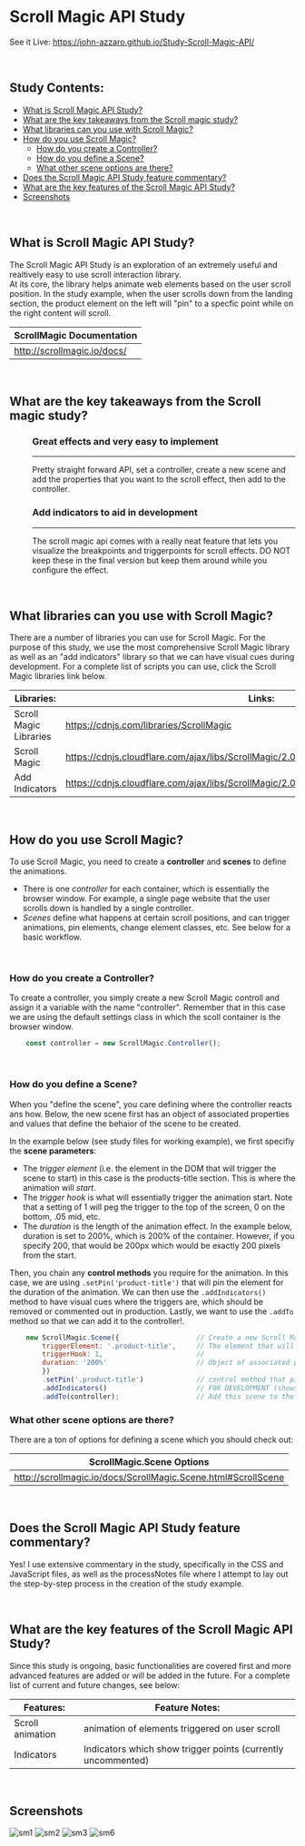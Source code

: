 # Scroll Magic API Study
See it Live: https://john-azzaro.github.io/Study-Scroll-Magic-API/

<br>

## Study Contents:

* [What is Scroll Magic API Study?](#What-is-Scroll-Magic-API-Study)
* [What are the key takeaways from the Scroll magic study?](#What-are-the-key-takeaways-from-the-Scroll-magic-study)
* [What libraries can you use with Scroll Magic?](#What-libraries-can-you-use-with-Scroll-Magic)
* [How do you use Scroll Magic?](#How-do-you-use-Scroll-Magic)
   * [How do you create a Controller?](#How-do-you-create-a-Controller)
   * [How do you define a Scene?](#How-do-you-define-a-Scene)
   * [What other scene options are there?](#What-other-scene-options-are-there)
* [Does the Scroll Magic API Study feature commentary?](#Does-the-Scroll-Magic-API-Study-feature-commentary)
* [What are the key features of the Scroll Magic API Study?](#What-are-the-key-features-of-the-Scroll-Magic-API-Study-)
* [Screenshots](#Screenshots)

<br>

## What is Scroll Magic API Study?
The Scroll Magic API Study is an exploration of an extremely useful and realtively easy to use scroll interaction library.  
At its core, the library helps animate web elements based on the user scroll position.  In the study example, when the user scrolls
down from the landing section, the product element on the left will "pin" to a specfic point while on the right content will scroll.

| **ScrollMagic Documentation**            |
| ---------------------------------------- |
|  http://scrollmagic.io/docs/             |   

<br>


## What are the key takeaways from the Scroll magic study?

<dl> 
<dd>

### Great effects and very easy to implement
----------
Pretty straight forward API, set a controller, create a new scene and add the properties that you want to the scroll effect, then add to the controller. 


### Add indicators to aid in development
----------
The scroll magic api comes with a really neat feature that lets you visualize the breakpoints and triggerpoints for scroll effects. DO NOT keep these in the
final version but keep them around while you configure the effect.


</dd>
</dl>

<br>


## What libraries can you use with Scroll Magic?
There are a number of libraries you can use for Scroll Magic.  For the purpose of this study, we use the most comprehensive Scroll Magic library as well
as an "add indicators" library so that we can have visual cues during development.  For a complete list of scripts you can use, click the Scroll Magic libraries
link below.

| **Libraries:**                           | **Links:**                             |
| ---------------------------------------- | ----------------------------------------------|
|  Scroll Magic Libraries                  |   https://cdnjs.com/libraries/ScrollMagic              |
|  Scroll Magic                            |   https://cdnjs.cloudflare.com/ajax/libs/ScrollMagic/2.0.7/ScrollMagic.min.js               |
|  Add Indicators                          |   https://cdnjs.cloudflare.com/ajax/libs/ScrollMagic/2.0.7/plugins/debug.addIndicators.min.js               |

<br>

## How do you use Scroll Magic?
To use Scroll Magic, you need to create a **controller** and **scenes** to define the animations.  
* There is one *controller* for each container, which is essentially the browser window. For example, a single page website that the user scrolls down is handled by a single controller.  
* *Scenes* define what happens at certain scroll positions, and can trigger animations, pin elements, change element classes, etc.  See below for a basic workflow.

<br>

### How do you create a Controller?
To create a controller, you simply create a new Scroll Magic controll and assign it a variable with the name "controller".  Remember that in this case we are using the default
settings class in which the scoll container is the browser window.
```JavaScript
    const controller = new ScrollMagic.Controller();  
```

<br>

### How do you define a Scene?
When you "define the scene", you care defining where the controller reacts ans how.  Below, the new scene first has an object of associated properties and values that define the behaior of the scene to be created.  

In the example below (see study files for working example), we first specifiy the **scene parameters**:

* The *trigger element* (i.e. the element in the DOM that will trigger the scene to start) in this case is the products-title section.  This is where the animation will *start*.
* The *trigger hook* is what will essentially trigger the animation start.  Note that a setting of 1 will peg the trigger to the top of the screen, 0 on the bottom, .05 mid, etc.
* The *duration* is the length of the animation effect.  In the example below, duration is set to 200%, which is 200% of the container.  However, if you specify 200, that would be 200px which would be exactly 200 pixels from the start.

Then, you chain any **control methods** you require for the animation.  In this case, we are using ```.setPin('product-title')``` that will pin the element for the duration of the animation.
We can then use the ```.addIndicators()``` method to have visual cues where the triggers are, which should be removed or commented out in production.  Lastly, we want to use the ```.addTo``` method so that we can add it to the controller!.

```JavaScript
    new ScrollMagic.Scene({                   // Create a new Scroll Magic scene, which defines how the controller should react and how.
        triggerElement: '.product-title',     // The element that will trigger the scene.
        triggerHook: 1,                       // 
        duration: '200%'                      // Object of associated properties and values.
        })
        .setPin('.product-title')             // control method that pins the specified element for duration of the animation.
        .addIndicators()                      // FOR DEVELOPMENT (shows triggers if you use associated library)         
        .addTo(controller);                   // Add this scene to the controller!
```
### What other scene options are there?
There are a ton of options for defining a scene which you should check out:

| **ScrollMagic.Scene Options**            |
| ---------------------------------------- |
|  http://scrollmagic.io/docs/ScrollMagic.Scene.html#ScrollScene             |   


<br>


## Does the Scroll Magic API Study feature commentary?
Yes!  I use extensive commentary in the study, specifically in the CSS and JavaScript files, as well as the processNotes file where I attempt to lay out the
step-by-step process in the creation of the study example.

<br>

## What are the key features of the Scroll Magic API Study?
Since this study is ongoing, basic functionalities are covered first and more advanced features are added or will be added in the future. For a complete list of current and future changes, see below:

| **Features:**                            | **Feature Notes:**                             |
| ---------------------------------------- | ----------------------------------------------|
| Scroll animation                         |  animation of elements triggered on user scroll     |
| Indicators                               |  Indicators which show trigger points (currently uncommented)     |

<br>

## Screenshots
![sm1](https://user-images.githubusercontent.com/37447586/64448086-b52d7000-d091-11e9-9603-356d5b2c4ad6.png)
![sm2](https://user-images.githubusercontent.com/37447586/64448087-b52d7000-d091-11e9-8e6a-fdc6fbaa99cf.png)
![sm3](https://user-images.githubusercontent.com/37447586/64448089-b5c60680-d091-11e9-80bc-6767906917d3.png)
![sm6](https://user-images.githubusercontent.com/37447586/64448240-12c1bc80-d092-11e9-91b4-a91d648fb2e7.png)
